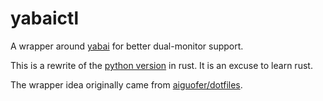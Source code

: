 # yabaictl

A wrapper around [yabai](https://github.com/koekeishiya/yabai) for better
dual-monitor support.

This is a rewrite of the [python
version](https://github.com/slam/dotfiles/blob/main/yabai/bin/yabaictl) in
rust. It is an excuse to learn rust. 

The wrapper idea originally came from
[aiguofer/dotfiles](https://github.com/aiguofer/dotfiles/blob/master/user/.local/bin/yabaictl).
